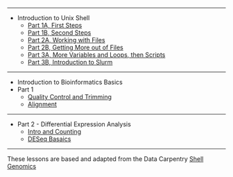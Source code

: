 ****

* Introduction to Unix Shell
  * [Part 1A, First Steps](https://joiry.github.io/HSL_Carp/Part_01a)
  * [Part 1B, Second Steps](https://joiry.github.io/HSL_Carp/Part_01b)
  * [Part 2A, Working with Files](https://joiry.github.io/HSL_Carp/Part_02a)
  * [Part 2B, Getting More out of Files](https://joiry.github.io/HSL_Carp/Part_02b)
  * [Part 3A, More Variables and Loops, then Scripts](https://joiry.github.io/HSL_Carp/var_loop_script)
  * [Part 3B, Introduction to Slurm](https://joiry.github.io/HSL_Carp/slurm)
  
****
  
* Introduction to Bioinformatics Basics
* Part 1
    * [Quality Control and Trimming](https://joiry.github.io/HSL_Carp/qc_trim)
    * [Alignment](https://joiry.github.io/HSL_Carp/align)
    
***

  * Part 2 - Differential Expression Analysis
    * [Intro and Counting](https://joiry.github.io/HSL_Carp/counting)
    * [DESeq Basaics](https://joiry.github.io/HSL_Carp/deseq2)
  
  
  
****
  
These lessons are based and adapted from the Data Carpentry [Shell Genomics](https://datacarpentry.org/shell-genomics/
) 
